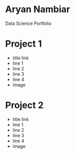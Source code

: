 # Aryan Nambiar
Data Science Portfolio

# Project 1
* title link 
* line 1
* line 2
* line 3
* line 4
* image

# Project 2
* title link 
* line 1
* line 2
* line 3
* line 4
* image
 
